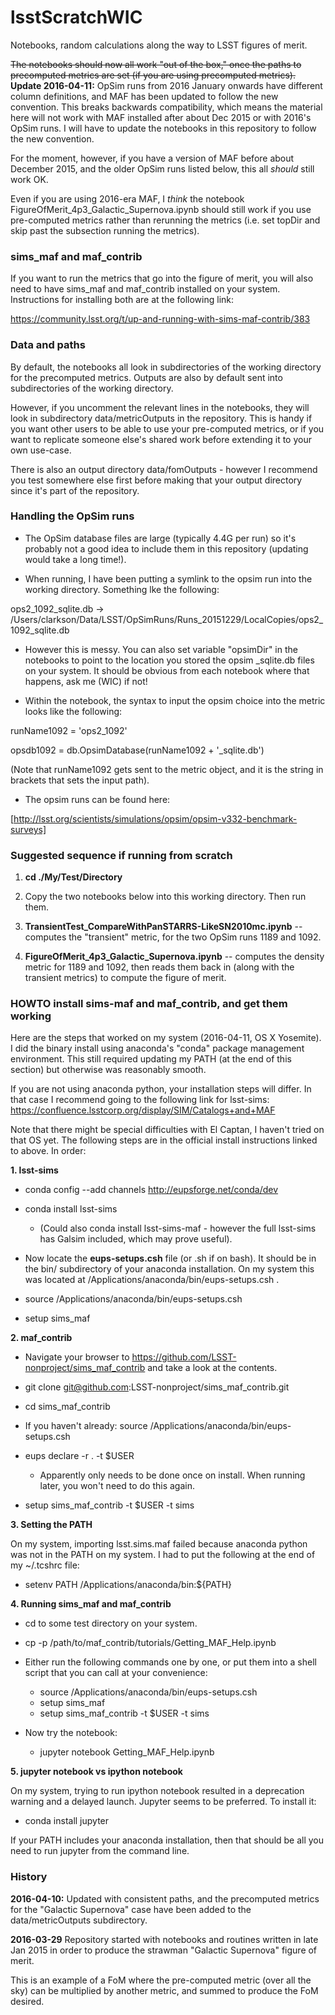 # lsstScratchWIC

Notebooks, random calculations along the way to LSST figures of merit.

~~The notebooks should now all work "out of the box," once the paths
to precomputed metrics are set (if you are using precomputed
metrics).~~ **Update 2016-04-11:** OpSim runs from 2016 January
onwards have different column definitions, and MAF has been updated to
follow the new convention. This breaks backwards compatibility, which
means the material here will not work with MAF installed after about
Dec 2015 or with 2016's OpSim runs. I will have to update the
notebooks in this repository to follow the new convention.

For the moment, however, if you have a version of MAF before about
December 2015, and the older OpSim runs listed below, this all
*should* still work OK. 

Even if you are using 2016-era MAF, I *think* the notebook
FigureOfMerit_4p3_Galactic_Supernova.ipynb should still work if you
use pre-computed metrics rather than rerunning the metrics (i.e. set
topDir and skip past the subsection running the metrics).

### sims_maf and maf_contrib ###

If you want to run the metrics that go into the figure of merit, you
will also need to have sims_maf and maf_contrib installed on your
system. Instructions for installing both are at the following link:

<a href="https://community.lsst.org/t/up-and-running-with-sims-maf-contrib/383" target="_blank">https://community.lsst.org/t/up-and-running-with-sims-maf-contrib/383</a>

### Data and paths ###

By default, the notebooks all look in subdirectories of the working
directory for the precomputed metrics. Outputs are also by default
sent into subdirectories of the working directory.

However, if you uncomment the relevant lines in the notebooks, they
will look in subdirectory data/metricOutputs in the repository. This
is handy if you want other users to be able to use your pre-computed
metrics, or if you want to replicate someone else's shared work before
extending it to your own use-case.

There is also an output directory data/fomOutputs - however I recommend you
test somewhere else first before making that your output directory since
it's part of the repository.

### Handling the OpSim runs ###

* The OpSim database files are large (typically 4.4G per run) so it's probably not a good idea to include them in this repository (updating would take a long time!).

* When running, I have been putting a symlink to the opsim run into the
working directory. Something lke the following:

ops2_1092_sqlite.db -> /Users/clarkson/Data/LSST/OpSimRuns/Runs_20151229/LocalCopies/ops2_1092_sqlite.db

* However this is messy. You can also set variable "opsimDir" in the
  notebooks to point to the location you stored the opsim _sqlite.db
  files on your system. It should be obvious from each notebook where
  that happens, ask me (WIC) if not!

* Within the notebook, the syntax to input the opsim choice into the
metric looks like the following: 

runName1092 = 'ops2_1092' 

opsdb1092 = db.OpsimDatabase(runName1092 + '_sqlite.db')

(Note that runName1092 gets sent to the metric object, and it is the
string in brackets that sets the input path).

* The opsim runs can be found here:

[http://lsst.org/scientists/simulations/opsim/opsim-v332-benchmark-surveys]

### Suggested sequence if running from scratch ###

1. **cd ./My/Test/Directory**

2. Copy the two notebooks below into this working directory. Then run
them. 

3. **TransientTest_CompareWithPanSTARRS-LikeSN2010mc.ipynb** -- computes the
"transient" metric, for the two OpSim runs 1189 and 1092.

4. **FigureOfMerit_4p3_Galactic_Supernova.ipynb** -- computes the density
metric for 1189 and 1092, then reads them back in (along with the
transient metrics) to compute the figure of merit.

### HOWTO install sims-maf and maf_contrib, and get them working ###

Here are the steps that worked on my system (2016-04-11, OS X
Yosemite). I did the binary install using anaconda's "conda" package
management environment. This still required updating my PATH (at the
end of this section) but otherwise was reasonably smooth.

If you are not using anaconda python, your installation steps will differ. In that case I recommend going to the following link for
lsst-sims: https://confluence.lsstcorp.org/display/SIM/Catalogs+and+MAF

Note that there might be special difficulties with El Captan, I
haven't tried on that OS yet. The following steps are in the official
install instructions linked to above. In order:

**1. lsst-sims**

* conda config --add channels http://eupsforge.net/conda/dev

* conda install lsst-sims
  * (Could also conda install lsst-sims-maf - however the full lsst-sims has Galsim included, which may prove useful).

* Now locate the **eups-setups.csh** file (or .sh if on bash). It
  should be in the bin/ subdirectory of your anaconda installation. On
  my system this was located at
  /Applications/anaconda/bin/eups-setups.csh .

* source /Applications/anaconda/bin/eups-setups.csh

* setup sims_maf

**2. maf_contrib**

* Navigate your browser to
  https://github.com/LSST-nonproject/sims_maf_contrib and take a look
  at the contents.

* git clone git@github.com:LSST-nonproject/sims_maf_contrib.git

* cd sims_maf_contrib

* If you haven't already: source /Applications/anaconda/bin/eups-setups.csh

* eups declare -r . -t $USER 
  * Apparently only needs to be done once on install. When running later, you won't need to do this again.

* setup sims_maf_contrib -t $USER -t sims

**3. Setting the PATH**

On my system, importing lsst.sims.maf failed because anaconda python
was not in the PATH on my system. I had to put the following at the
end of my ~/.tcshrc file:

* setenv PATH /Applications/anaconda/bin:${PATH}

**4. Running sims_maf and maf_contrib**

* cd to some test directory on your system.

* cp -p /path/to/maf_contrib/tutorials/Getting_MAF_Help.ipynb

* Either run the following commands one by one, or put them into a
  shell script that you can call at your convenience:
  * source /Applications/anaconda/bin/eups-setups.csh
  * setup sims_maf
  * setup sims_maf_contrib -t $USER -t sims

* Now try the notebook:
  * jupyter notebook Getting_MAF_Help.ipynb

**5. jupyter notebook vs ipython notebook**

On my system, trying to run ipython notebook resulted in a deprecation warning and a delayed launch. Jupyter seems to be preferred. To install it:
* conda install jupyter

If your PATH includes your anaconda installation, then that should be all you need to run jupyter from the command line.

### History ###

**2016-04-10:** Updated with consistent paths, and the precomputed metrics
for the "Galactic Supernova" case have been added to the data/metricOutputs
subdirectory. 

**2016-03-29** Repository started with notebooks and routines written in 
late Jan 2015 in order to produce the strawman "Galactic Supernova" 
figure of merit.

This is an example of a FoM where the pre-computed metric (over all the 
sky) can be multiplied by another metric, and summed to produce the FoM 
desired.
